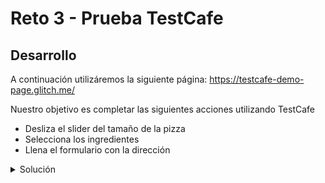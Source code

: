 # Reto 3 - Prueba TestCafe

## Desarrollo

A continuación utilizáremos la siguiente página: https://testcafe-demo-page.glitch.me/

Nuestro objetivo es completar las siguientes acciones utilizando TestCafe

- Desliza el slider del tamaño de la pizza
- Selecciona los ingredientes
- Llena el formulario con la dirección

<details>
  <summary>Solución</summary>

```javascript

fixture`PizzaExample`
    .page`https://testcafe-demo-page.glitch.me/`;

test('Submit a form', async t => {
    await t

        // drag the pizza size slider
        .drag('.noUi-handle', 100, 0)

        // select the toppings
        .click('.next-step')
        .click('label[for="pepperoni"]')
        .click('#step2 .next-step')

        // fill the address form
        .click('.confirm-address')
        .typeText('#phone-input', '+1-541-754-3001')
        .click('#step3 .next-step')
});

```

</details>

